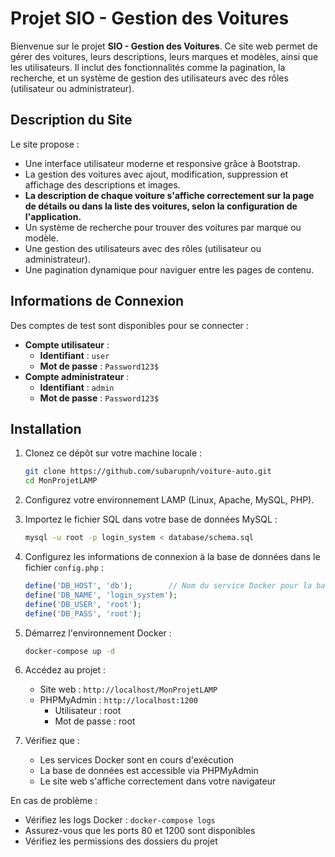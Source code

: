 # Projet SIO - Gestion des Voitures

Bienvenue sur le projet **SIO - Gestion des Voitures**. Ce site web permet de gérer des voitures, leurs descriptions, leurs marques et modèles, ainsi que les utilisateurs. Il inclut des fonctionnalités comme la pagination, la recherche, et un système de gestion des utilisateurs avec des rôles (utilisateur ou administrateur).

## Description du Site

Le site propose :
- Une interface utilisateur moderne et responsive grâce à Bootstrap.
- La gestion des voitures avec ajout, modification, suppression et affichage des descriptions et images.
- **La description de chaque voiture s'affiche correctement sur la page de détails ou dans la liste des voitures, selon la configuration de l'application.**
- Un système de recherche pour trouver des voitures par marque ou modèle.
- Une gestion des utilisateurs avec des rôles (utilisateur ou administrateur).
- Une pagination dynamique pour naviguer entre les pages de contenu.

## Informations de Connexion

Des comptes de test sont disponibles pour se connecter :
- **Compte utilisateur** :
  - **Identifiant** : `user`
  - **Mot de passe** : `Password123$`
- **Compte administrateur** :
  - **Identifiant** : `admin`
  - **Mot de passe** : `Password123$`

## Installation

1. Clonez ce dépôt sur votre machine locale :
   ```bash
   git clone https://github.com/subarupnh/voiture-auto.git
   cd MonProjetLAMP
   ```
2. Configurez votre environnement LAMP (Linux, Apache, MySQL, PHP).
3. Importez le fichier SQL dans votre base de données MySQL :
   ```bash
   mysql -u root -p login_system < database/schema.sql
   ```
4. Configurez les informations de connexion à la base de données dans le fichier `config.php` :
   ```php
   define('DB_HOST', 'db');        // Nom du service Docker pour la base de données
   define('DB_NAME', 'login_system');
   define('DB_USER', 'root');
   define('DB_PASS', 'root');
   ```

5. Démarrez l'environnement Docker :
   ```bash
   docker-compose up -d
   ```

6. Accédez au projet :
   - Site web : `http://localhost/MonProjetLAMP`
   - PHPMyAdmin : `http://localhost:1200`
     - Utilisateur : root
     - Mot de passe : root

7. Vérifiez que :
   - Les services Docker sont en cours d'exécution
   - La base de données est accessible via PHPMyAdmin
   - Le site web s'affiche correctement dans votre navigateur

En cas de problème :
- Vérifiez les logs Docker : `docker-compose logs`
- Assurez-vous que les ports 80 et 1200 sont disponibles
- Vérifiez les permissions des dossiers du projet


